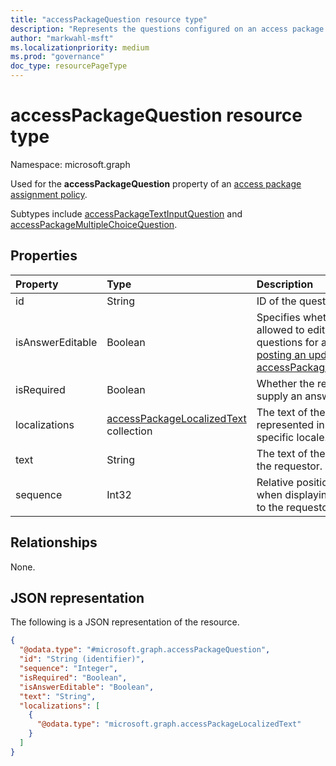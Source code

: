 ```yaml
---
title: "accessPackageQuestion resource type"
description: "Represents the questions configured on an access package assignment policy."
author: "markwahl-msft"
ms.localizationpriority: medium
ms.prod: "governance"
doc_type: resourcePageType
---
```


# accessPackageQuestion resource type

Namespace: microsoft.graph

Used for the **accessPackageQuestion** property of an [access package assignment policy](../resources/accesspackageassignmentpolicy.md).

Subtypes include [accessPackageTextInputQuestion](../resources/accesspackagetextinputquestion.md) and [accessPackageMultipleChoiceQuestion](../resources/accesspackagemultiplechoicequestion.md).

## Properties
|Property|Type|Description|
|:---|:---|:---|
|id|String| ID of the question.|
|isAnswerEditable|Boolean| Specifies whether the requestor is allowed to edit answers to questions for an assignment [by posting an update to accessPackageAssignmentRequest](../api/entitlementmanagement-post-assignmentrequests.md). |
|isRequired|Boolean| Whether the requestor is required to supply an answer or not.|
|localizations|[accessPackageLocalizedText](../resources/accesspackagelocalizedtext.md) collection|The text of the question represented in a format for a specific locale.|
|text|String|The text of the question to show to the requestor.|
|sequence|Int32| Relative position of this question when displaying a list of questions to the requestor.|


## Relationships
None.

## JSON representation
The following is a JSON representation of the resource.
<!-- {
  "blockType": "resource",
  "@odata.type": "microsoft.graph.accessPackageQuestion"
}
-->
``` json
{
  "@odata.type": "#microsoft.graph.accessPackageQuestion",
  "id": "String (identifier)",
  "sequence": "Integer",
  "isRequired": "Boolean",
  "isAnswerEditable": "Boolean", 
  "text": "String",
  "localizations": [
    {
      "@odata.type": "microsoft.graph.accessPackageLocalizedText"
    }
  ]
}
```
